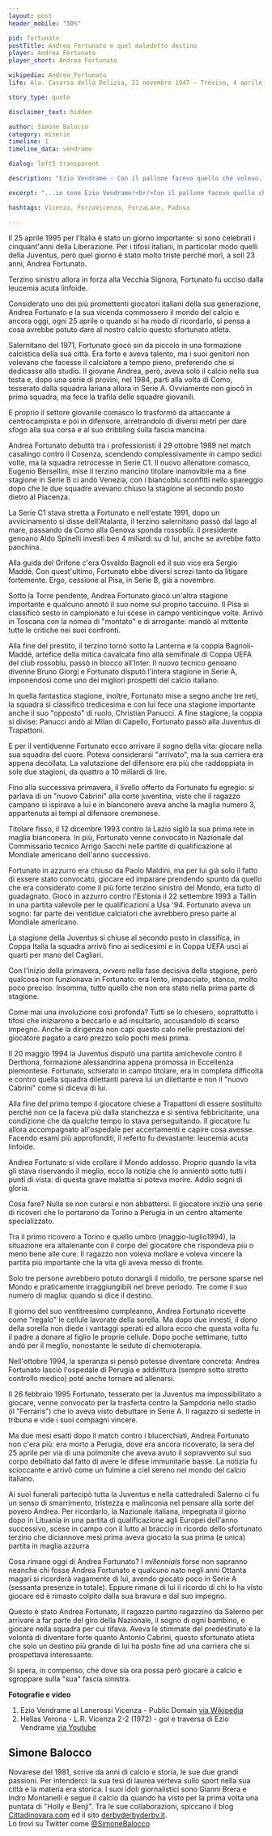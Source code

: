 ```yaml
---
layout: post
header_mobile: "50%"

pid: fortunato
postTitle: Andrea Fortunato e quel maledetto destino
player: Andrea Fortunato
player_short: Andrea Fortunato

wikipedia: Andrea_Fortunato
life: Ala. Casarsa della Delizia, 21 novembre 1947 – Treviso, 4 aprile 2020

story_type: quote

disclaimer_text: hidden

author: Simone Balocco
category: miserie
timeline: 1
timeline_data: vendrame

dialog: left5 transparent

description: "Ezio Vendrame - Con il pallone facevo quello che volevo. Con la testa pure. Io sono sempre stato così. Prendere o lasciare"

excerpt: "...io sono Ezio Vendrame!<br/>Con il pallone facevo quello che volevo.<br/>Con la testa pure.<br/>Io sono sempre stato così.<br/>Prendere o lasciare."

hashtags: Vicenza, ForzaVicenza, ForzaLane, Padova

---
```

Il 25 aprile 1995 per l'Italia è stato un giorno importante: si sono celebrati i cinquant'anni della Liberazione. Per i tifosi italiani, in particolar modo quelli della Juventus, però quel giorno è stato molto triste perché morì, a soli 23 anni, Andrea Fortunato.

Terzino sinistro allora in forza alla Vecchia Signora, Fortunato fu ucciso dalla leucemia acuta linfoide.

Considerato uno dei più promettenti giocatori italiani della sua generazione, Andrea Fortunato e la sua vicenda commossero il mondo del calcio e ancora oggi, ogni 25 aprile o quando si ha modo di ricordarlo, si pensa a cosa avrebbe potuto dare al nostro calcio questo sfortunato atleta.

Salernitano del 1971, Fortunato giocò sin da piccolo in una formazione calcistica della sua città. Era forte e aveva talento, ma i suoi genitori non volevano che facesse il calciatore a tempo pieno, preferendo che si dedicasse allo studio. Il giovane Andrea, però, aveva solo il calcio nella sua testa e, dopo una serie di provini, nel 1984, partì alla volta di Como, tesserato dalla squadra lariana allora in Serie A. Ovviamente non giocò in prima squadra, ma fece la trafila delle squadre giovanili.

E proprio il settore giovanile comasco lo trasformò da attaccante a centrocampista e poi in difensore, arretrandolo di diversi metri per dare sfogo alla sua corsa e al suo dribbling sulla fascia mancina.

Andrea Fortunato debuttò tra i professionisti il 29 ottobre 1989 nel match casalingo contro il Cosenza, scendendo complessivamente in campo sedici volte, ma la squadra retrocesse in Serie C1. Il nuovo allenatore comasco, Eugenio Bersellini, mise il terzino mancino titolare inamovibile ma a fine stagione in Serie B ci andò Venezia, con i biancoblu sconfitti nello spareggio dopo che le due squadre avevano chiuso la stagione al secondo posto dietro al Piacenza.

La Serie C1 stava stretta a Fortunato e nell'estate 1991, dopo un avvicinamento si disse dell'Atalanta, il terzino salernitano passò dal lago al mare, passando da Como alla Genova sponda rossoblù: il presidente genoano Aldo Spinelli investì ben 4 miliardi su di lui, anche se avrebbe fatto panchina.

Alla guida del Grifone c'era Osvaldo Bagnoli ed il suo vice era Sergio Maddé. Con quest'ultimo, Fortunato ebbe diversi screzi tanto da litigare fortemente. Ergo, cessione al Pisa, in Serie B, già a novembre.

Sotto la Torre pendente, Andrea Fortunato giocò un'altra stagione importante e qualcuno annotò il suo nome sul proprio taccuino. Il Pisa si classificò sesto in campionato e lui scese in campo venticinque volte. Arrivò in Toscana con la nomea di "montato" e di arrogante: mandò al mittente tutte le critiche nei suoi confronti.

Alla fine del prestito, il terzino tornò sotto la Lanterna e la coppia Bagnoli-Maddé, artefice della mitica cavalcata fino alla semifinale di Coppa UEFA del club rossoblu, passò in blocco all'Inter. Il nuovo tecnico genoano divenne Bruno Giorgi e Fortunato disputò l'intera stagione in Serie A, imponendosi come uno dei migliori prospetti del calcio italiano.

In quella fantastica stagione, inoltre, Fortunato mise a segno anche tre reti, la squadra si classificò tredicesima e con lui fece una stagione importante anche il suo "opposto" di ruolo, Christian Panucci. A fine stagione, la coppia si divise: Panucci andò al Milan di Capello, Fortunato passò alla Juventus di Trapattoni.

E per il ventiduenne Fortunato ecco arrivare il sogno della vita: giocare nella sua squadra del cuore. Poteva considerarsi "arrivato", ma la sua carriera era appena decollata. La valutazione del difensore era più che raddoppiata in sole due stagioni, da quattro a 10 miliardi di lire.

Fino alla successiva primavera, il livello offerto da Fortunato fu egregio: si parlava di un "nuovo Cabrini" alla corte juventina, visto che il ragazzo campano si ispirava a lui e in bianconero aveva anche la maglia numero 3, appartenuta ai tempi al difensore cremonese.

Titolare fisso, il 12 dicembre 1993 contro la Lazio siglò la sua prima rete in maglia bianconera. In più, Fortunato venne convocato in Nazionale dal Commissario tecnico Arrigo Sacchi nelle partite di qualificazione al Mondiale americano dell'anno successivo.

Fortunato in azzurro era chiuso da Paolo Maldini, ma per lui già solo il fatto di essere stato convocato, giocare ed imparare prendendo spunto da quello che era considerato come il più forte terzino sinistro del Mondo, era tutto di guadagnato. Giocò in azzurro contro l'Estonia il 22 settembre 1993 a Tallin in una partita valevole per le qualificazioni a Usa '94. Fortunato aveva un sogno: far parte dei ventidue calciatori che avrebbero preso parte al Mondiale americano.

La stagione della Juventus si chiuse al secondo posto in classifica, in Coppa Italia la squadra arrivò fino ai sedicesimi e in Coppa UEFA uscì ai quarti per mano del Cagliari.

Con l'inizio della primavera, ovvero nella fase decisiva della stagione, però qualcosa non funzionava in Fortunato: era lento, impacciato, stanco, molto poco preciso. Insomma, tutto quello che non era stato nella prima parte di stagione.

Come mai una involuzione così profonda? Tutti se lo chiesero, soprattutto i tifosi che iniziarono a beccarlo e ad insultarlo, accusandolo di scarso impegno. Anche la dirigenza non capì questo calo nelle prestazioni del giocatore pagato a caro prezzo solo pochi mesi prima.

Il 20 maggio 1994 la Juventus disputò una partita amichevole contro il Derthona, formazione alessandrina appena promossa in Eccellenza piemontese. Fortunato, schierato in campo titolare, era in completa difficoltà e contro quella squadra dilettanti pareva lui un dilettante e non il "nuovo Cabrini" come si diceva di lui.

Alla fine del primo tempo il giocatore chiese a Trapattoni di essere sostituito perché non ce la faceva più dalla stanchezza e si sentiva febbricitante, una condizione che da qualche tempo lo stava perseguitando. Il giocatore fu allora accompagnato all'ospedale per accertamenti e capire cosa avesse. Facendo esami più approfonditi, il referto fu devastante: leucemia acuta linfoide.

Andrea Fortunato si vide crollare il Mondo addosso. Proprio quando la vita gli stava riservando il meglio, ecco la notizia che lo annientò sotto tutti i punti di vista: di questa grave malattia si poteva morire. Addio sogni di gloria.

Cosa fare? Nulla se non curarsi e non abbattersi. Il giocatore iniziò una serie di ricoveri che lo portarono da Torino a Perugia in un centro altamente specializzato.

Tra il primo ricovero a Torino e quello umbro  (maggio-luglio1994), la situazione era altalenante con il corpo del giocatore che rispondeva più o meno bene alle cure. Il ragazzo non voleva mollare e voleva vincere la partita più importante che la vita gli aveva messo di fronte.

Solo tre persone avrebbero potuto donargli il midollo, tre persone sparse nel Mondo e praticamente irraggiungibili nel breve periodo. Tre come il suo numero di maglia: quando si dice il destino.

Il giorno del suo ventitreesimo compleanno, Andrea Fortunato ricevette come "regalo" le cellule lavorate della sorella. Ma dopo due innesti, il dono della sorella non diede i vantaggi sperati ed allora ecco che questa volta fu il padre a donare al figlio le proprie cellule. Dopo poche settimane, tutto andò per il meglio, nonostante le sedute di chemioterapia.

Nell'ottobre 1994, la speranza si pensò potesse diventare concreta: Andrea Fortunato lasciò l'ospedale di Perugia e addirittura (sempre sotto stretto controllo medico) poté anche tornare ad allenarsi.

Il 26 febbraio 1995 Fortunato, tesserato per la Juventus ma impossibilitato a giocare, venne convocato per la trasferta contro la Sampdoria nello stadio (il "Ferraris") che lo aveva visto debuttare in Serie A. Il ragazzo si sedette in tribuna e vide i suoi compagni vincere.

Ma due mesi esatti dopo il match contro i blucerchiati, Andrea Fortunato non c'era più: era morto a Perugia, dove era ancora ricoverato, la sera del 25 aprile per via di una polmonite che aveva avuto il sopravvento sul suo corpo debilitato dal fatto di avere le difese immunitarie basse. La notizia fu scioccante e arrivò come un fulmine a ciel sereno nel mondo del calcio italiano.

Ai suoi funerali partecipò tutta la Juventus e nella cattedraledi Salerno ci fu un senso di smarrimento, tristezza e malinconia nel pensare alla sorte del povero Andrea. Per ricordarlo, la Nazionale italiana, impegnata il giorno dopo in Lituania in una partita di qualificazione agli Europei dell'anno successivo, scese in campo con il lutto al braccio in ricordo dello sfortunato terzino che diciannove mesi prima aveva giocato la sua prima (e unica) partita in maglia azzurra

Cosa rimane oggi di Andrea Fortunato? I *millennials* forse non sapranno neanche chi fosse Andrea Fortunato e qualcuno nato negli anni Ottanta magari si ricorderà vagamente di lui, avendo giocato poco in Serie A (sessanta presenze in totale). Eppure rimane di lui il ricordo di chi lo ha visto giocare ed è rimasto colpito dalla sua bravura e dal suo impegno.

Questo è stato Andrea Fortunato, il ragazzo partito ragazzino da Salerno per arrivare a far parte del giro della Nazionale, il sogno di ogni bambino, e giocare nella squadra per cui tifava. Aveva le stimmate del predestinato e la volontà di diventare forte quanto Antonio Cabrini, questo sfortunato atleta che solo un destino più grande di lui ha posto fine ad una carriera che si prospettava interessante.

Si spera, in compenso, che dove sia ora possa però giocare a calcio e sgroppare sulla "sua" fascia sinistra.

<div class="post-disclaimer">
  <b>Fotografie e video</b>
  <ol>
    <li>Ezio Vendrame al Lanerossi Vicenza - Public Domain <a href="https://it.wikipedia.org/wiki/File:Ezio_Vendrame.jpg#/media/File:Ezio_Vendrame.jpg" target="_blank">via Wikipedia</a></li>
    <li>Hellas Verona - L.R. Vicenza 2-2 (1972) - gol e traversa di Ezio Vendrame <a href="https://www.youtube.com/watch?v=vqfGtqt5D1M" target="_blank">via Youtube</a>
    </li>
  </ol>
</div>

<div class="author-bio">
<h2>Simone Balocco</h2>
<p>Novarese del 1981, scrive da anni di calcio e storia, le sue due grandi passioni. Per intenderci: la sua tesi di laurea verteva sullo sport nella sua città e la materia era storica. I suoi idoli giornalistici sono Gianni Brera e Indro Montanelli e segue il calcio da quando ha visto per la prima volta una puntata di "Holly e Benji". Tra le sue collaborazioni, spiccano il blog <a href="http://www.cittadinovara.com" target="http://www.cittadinovara.com" target="_blank">Cittadinovara.com</a> ed il sito <a href="https://www.derbyderbyderby.it" target="_blank">derbyderbyderby.it</a>.<br/>Lo trovi su Twitter come <a href="http://twitter.com/simonebalocco" class="text-danger" title="Simone Balocco su Twitter" target="_blank">@SimoneBalocco</a></p>
</div>

<script>
var vendrame=[
                {
                    type:"birth",
                    category:"event",
                    timestamps:[new Date(1947,11-1,21)],
                    text:{
                        body:"Il 21 novembre 1947, a Casarsa della Delizia, nasceva Ezio Vendrame",
                        link:null
                    }
                },
                {
                    type:"birth",
                    category:"event",
                    timestamps:[new Date(2020,4-1,4)],
                    text:{
                        body:"Ci lascia a 72 anni a Treviso, il 4 aprile 2020",
                        link:null
                    }
                },
                {
                    type:"club",
                    category:"range",
                    timestamps:[1960,1967],
                    team:"Udinese",
                    text:{
                        body:"A 13 anni inizia la sua carriera nelle giovanili dell'Udinese dove gioca dal 1960 al 1967",
                        link:null
                    }
                },
                {
                    type:"club",
                    category:"range",
                    timestamps:[1967,1968],
                    team:"SPAL",
                    text:{
                        body:"Nel 1967 passa alla SPAL, ma per la sua irrequietudine non lega con Paolo Mazza che lo cede prima alla Torres e poi nel 1969 al Siena.",
                        link:null
                    }
                },
                {
                    type:"club",
                    category:"range",
                    timestamps:[1968,1969],
                    team:"Torres",
                    text:{
                        body:"Nel 1968 gioca alla Torres, dove colleziona 11 presenze e un gol",
                        link:null
                    }
                },
                {
                    type:"club",
                    category:"range",
                    timestamps:[1969,1970],
                    team:"Siena",
                    text:{
                        body:"Nel 1969 si trasferisce al Siena, dove gioca 31 partite e segna un gol.",
                        link:null
                    }
                },
                {
                    type:"club",
                    category:"range",
                    timestamps:[1970,1971],
                    team:"Rovereto",
                    text:{
                        body:"Nel 1970 gioca nel Rovereto, dove colleziona solamente 9 presenze.",
                        link:null
                    }
                },
                {
                    type:"club",
                    category:"range",
                    timestamps:[1971,1974],
                    team:"Lanerossi Vicenza",
                    text:{
                        body:"Nell'estate 1971 esordisce in Serie A 1971-1972 con il Lanerossi Vicenza. Gioca nel Lanerossi per 3 stagioni diventando l'idolo dei tifosi biancorossi. Colleziona 46 presenze con una rete.",
                        link:null
                    }
                },
                {
                    type:"club",
                    category:"range",
                    timestamps:[1974,1975],
                    team:"Napoli",
                    text:{
                        body:"Dopo tre anni al Lanerossi Vicenza, per la stagione 1974-1975 passa al Napoli disputando tuttavia solo tre partite in campionato, prima voluto poi osteggiato dall'allenatore Luis Vinício.",
                        link:null
                    }
                },
                {
                    type:"club",
                    category:"range",
                    timestamps:[1975,1977],
                    team:"Padova",
                    text:{
                        body:"Successivamente nel 1975 passa al Padova in Serie C dove rimane due stagioni con 57 presenze. Debutta il 5 ottobre 1975 in Trento-Padova (1-1). Gioca la sua ultima partita in maglia biancoscudata il 6 giugno 1977 in Padova-Alessandria (0-0).",
                        link:null
                    }
                },
                {
                    type:"club",
                    category:"range",
                    timestamps:[1977,1978],
                    team:"Audace San Michele",
                    text:{
                        body:"Passa poi all'Audace San Michele in Serie C 1977-1978, dove gioca 34 partite e segna 5 reti.",
                        link:null
                    }
                },
                {
                    type:"club",
                    category:"range",
                    timestamps:[1978,1979],
                    team:"Pordenone",
                    text:{
                        body:"Nel 1978 si trasferisce tra i dilettanti nel Pordenone contribuendo alla vittoria nel campionato di Serie D 1978-1979 con la promozione in serie C2.",
                        link:null
                    }
                },
                {
                    type:"club",
                    category:"range",
                    timestamps:[1979,1981],
                    team:"Juniors Casarsa",
                    text:{
                        body:"Termina la sua carriera di calciatore nello Juniors Casarsa dove viene squalificato per aver strappato il fischietto di bocca ad un arbitro nel 1981. La squalifica a vita viene poi commutata e gli viene garantito il permesso di allenare.",
                        link:null
                    }
                },
            ];
</script>
